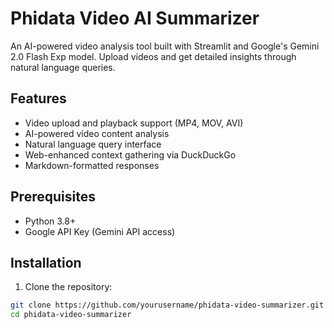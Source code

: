 # Phidata Video AI Summarizer

An AI-powered video analysis tool built with Streamlit and Google's Gemini 2.0 Flash Exp model. Upload videos and get detailed insights through natural language queries.

## Features

- Video upload and playback support (MP4, MOV, AVI)
- AI-powered video content analysis
- Natural language query interface
- Web-enhanced context gathering via DuckDuckGo
- Markdown-formatted responses

## Prerequisites

- Python 3.8+
- Google API Key (Gemini API access)

## Installation

1. Clone the repository:
```bash
git clone https://github.com/yourusername/phidata-video-summarizer.git
cd phidata-video-summarizer
